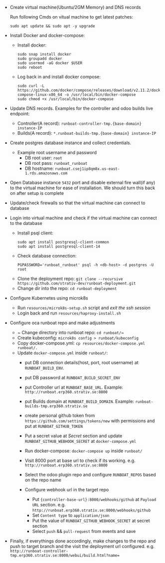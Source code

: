 - Create virtual machine(Ubuntu/2GM Memory) and DNS records

    Run following Cmds on vitual machine to get latest patches:
    ```
    sudo apt update && sudo apt -y upgrade
    ```
- Install Docker and docker-compose:
  - Install docker: 
    ```
    sudo snap install docker
    sudo groupadd docker
    sudo usermod -aG docker $USER
    sudo reboot
    ```
  - Log back in and install docker compose: 
    ```
    sudo curl -L https://github.com/docker/compose/releases/download/v2.11.2/docker-compose-linux-x86_64 -o /usr/local/bin/docker-compose
    sudo chmod +x /usr/local/bin/docker-compose
    ```

- Update DNS records. Examples for the controller and odoo builds live endpoint:

    - Controller(A record): `runboat-controller-tmp.{base-domain} instance-IP`
    - Builds(A record): `*.runboat-builds-tmp.{base-domain} instance-IP`

- Create postgres database instance and collect credentials.
  - Example root username and password
    - DB root user: `root`
    - DB root pass: `runboat_runboat`
    - DB hostname:  `runboat.csej1ip8qm8x.us-east-1.rds.amazonaws.com`

- Open Database instance `5432` port and disable external fire wall(if any) to the virtual machine for ease of installation. We should turn this back on after setup is complete

- Update/check firewalls so that the virtual machine can connect to database

- Login into virtual machine and check if the virtual machine can connect to the database
    - Install psql client:
      ```
      sudo apt install postgresql-client-common
      sudo apt install postgresql-client-14
      ```
    - Check database connection:
      ```
      PGPASSWORD='runboat_runboat' psql -h <db-host> -d postgres -U root
      ```
    - Clone the deployment repo: `git clone --recursive https://github.com/strativ-dev/runboat-deployment.git`
    - Change dir into the repo: `cd runboat-deployment`

- Configure Kubernetes using microk8s
  - Run `resources/microk8s-setup.sh` script and *exit the ssh session*
  - Login back and run `resources/haproxy-install.sh`

- Configure oca runboat repo and make adjustments
  - ~ Change directory into runboat repo: `cd runboat/`~
  - Create kubeconfig: `microk8s config > runboat/kubeconfig`
  - Copy docker-compose.yml: `cp resources/docker-compose.yml runboat/.`
  - Update `docker-compose.yml` inside `runboat/`:
    - put DB connection details(host, port, root username) at `RUNBOAT_BUILD_ENV`.
    - put DB password at `RUNBOAT_BUILD_SECRET_ENV`
    - put Controller url at `RUNBOAT_BASE_URL`. Example: `http://runboat.erp360.strativ.se:8000`
    - put Builds domain at `RUNBOAT_BUILD_DOMAIN`. Example: `runboat-builds-tmp.erp360.strativ.se`
    - create personal github token from `https://github.com/settings/tokens/new` with permissions and put at `RUNBOAT_GITHUB_TOKEN`
    - Put a secret value at *Secret* section and update `RUNBOAT_GITHUB_WEBHOOK_SECRET` at `docker-compose.yml`

    - Run docker-compose: `docker-compose up` inside `runboat/`
    - Visit 8000 port at base url to check if its working. e.g. `http://runboat.erp360.strativ.se:8000`
    - Select the odoo plugin repo and configure `RUNBOAT_REPOS` based on the repo name
    - Configure webhook url in the target repo
      - Put `{controller-base-url}:8000/webhooks/github` at `Payload URL` section. e.g. `http://runboat.erp360.strativ.se:8000/webhooks/github`
      - Set `Content type` to `application/json`
      - Put the value of `RUNBOAT_GITHUB_WEBHOOK_SECRET` at secret section
      - Select `push` && `pull-request` from events and save

- Finally, if everythings done accordingly, make changes to the repo and push to target branch and the visit the deployment url configured. e.g. `http://runboat-controller-tmp.erp360.strativ.se:8000/webui/build.html?name=`
